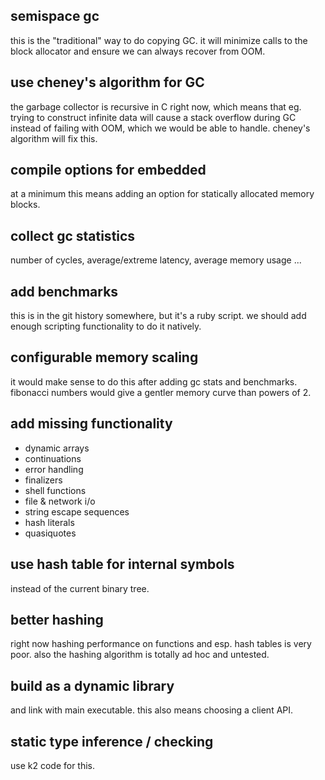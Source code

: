 ## semispace gc
this is the "traditional" way to do copying GC. it will
minimize calls to the block allocator and ensure we can
always recover from OOM.

## use cheney's algorithm for GC
the garbage collector is recursive in C right now, which
means that eg. trying to construct infinite data will cause
a stack overflow during GC instead of failing with OOM,
which we would be able to handle. cheney's algorithm will
fix this.

## compile options for embedded
at a minimum this means adding an option for statically
allocated memory blocks.

## collect gc statistics
number of cycles, average/extreme latency, average memory
usage ...

## add benchmarks
this is in the git history somewhere, but it's a ruby
script. we should add enough scripting functionality to do
it natively.

## configurable memory scaling
it would make sense to do this after adding gc stats and
benchmarks. fibonacci numbers would give a gentler memory
curve than powers of 2.

## add missing functionality
- dynamic arrays
- continuations 
- error handling
- finalizers
- shell functions
- file & network i/o
- string escape sequences
- hash literals
- quasiquotes

## use hash table for internal symbols
instead of the current binary tree.

## better hashing
right now hashing performance on functions and esp. hash
tables is very poor. also the hashing algorithm is totally
ad hoc and untested.

## build as a dynamic library
and link with main executable. this also means choosing a
client API.

## static type inference / checking
use k2 code for this.
